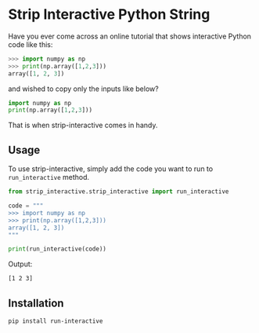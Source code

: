 # Strip Interactive Python String

Have you ever come across an online tutorial that shows interactive Python code like this:

```python
>>> import numpy as np
>>> print(np.array([1,2,3]))
array([1, 2, 3])
```

and wished to copy only the inputs like below?

```python
import numpy as np
print(np.array([1,2,3]))
```

That is when strip-interactive comes in handy. 

## Usage
To use strip-interactive, simply add the code you want to run to `run_interactive` method.

```python
from strip_interactive.strip_interactive import run_interactive

code = """
>>> import numpy as np
>>> print(np.array([1,2,3]))
array([1, 2, 3])
"""

print(run_interactive(code))
```

Output:
```bash
[1 2 3]
```

## Installation
```bash
pip install run-interactive
```
